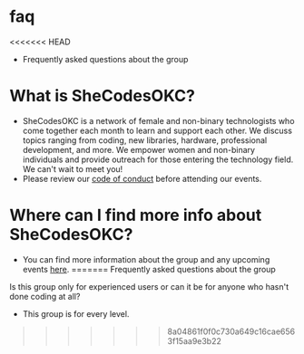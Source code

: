 # faq
<<<<<<< HEAD
- Frequently asked questions about the group

# What is SheCodesOKC?
- SheCodesOKC is a network of female and non-binary technologists who come together each month to learn and support each other. We discuss topics ranging from coding, new libraries, hardware, professional development, and more. We empower women and non-binary individuals and provide outreach for those entering the technology field. We can't wait to meet you!
- Please review our [code of conduct](https://www.techlahoma.org/code-of-conduct/) before attending our events.

# Where can I find more info about SheCodesOKC?
- You can find more information about the group and any upcoming events [here](https://www.meetup.com/shecodesokc/).
=======
Frequently asked questions about the group

Is this group only for experienced users or can it be for anyone who hasn't done coding at all?
- This group is for every level.
>>>>>>> 8a04861f0f0c730a649c16cae6563f15aa9e3b22

